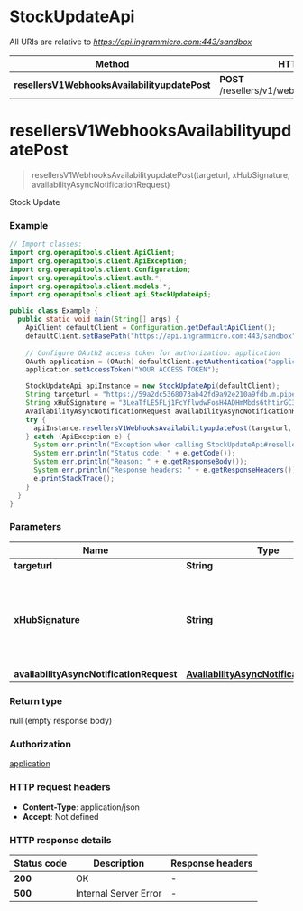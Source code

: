 # StockUpdateApi

All URIs are relative to *https://api.ingrammicro.com:443/sandbox*

| Method | HTTP request | Description |
|------------- | ------------- | -------------|
| [**resellersV1WebhooksAvailabilityupdatePost**](StockUpdateApi.md#resellersV1WebhooksAvailabilityupdatePost) | **POST** /resellers/v1/webhooks/availabilityupdate | Stock Update |


<a id="resellersV1WebhooksAvailabilityupdatePost"></a>
# **resellersV1WebhooksAvailabilityupdatePost**
> resellersV1WebhooksAvailabilityupdatePost(targeturl, xHubSignature, availabilityAsyncNotificationRequest)

Stock Update

### Example
```java
// Import classes:
import org.openapitools.client.ApiClient;
import org.openapitools.client.ApiException;
import org.openapitools.client.Configuration;
import org.openapitools.client.auth.*;
import org.openapitools.client.models.*;
import org.openapitools.client.api.StockUpdateApi;

public class Example {
  public static void main(String[] args) {
    ApiClient defaultClient = Configuration.getDefaultApiClient();
    defaultClient.setBasePath("https://api.ingrammicro.com:443/sandbox");
    
    // Configure OAuth2 access token for authorization: application
    OAuth application = (OAuth) defaultClient.getAuthentication("application");
    application.setAccessToken("YOUR ACCESS TOKEN");

    StockUpdateApi apiInstance = new StockUpdateApi(defaultClient);
    String targeturl = "https://59a2dc5368073ab42fd9a92e210a9fdb.m.pipedream.net/"; // String | The webhook url where the request needs to sent.
    String xHubSignature = "3LeaTfLE5FLj1FcYflwdwFosH4ADHmMbds6thtirGC3e9lEkF9/1pt4T2fQQGlxf40EznDBER0b60M75K6ZW0A=="; // String | Ingram Micro creates a signature token by use of a secret key + Event ID. The algorithm to generate the secret ley is given at link https://developer.ingrammicro.com/reseller/article/how-use-webhook-secret-key. Use the event Id in the below sample along with your secret key to generate the key. Alternatively, to send try this out, use a random text to see how it works.
    AvailabilityAsyncNotificationRequest availabilityAsyncNotificationRequest = new AvailabilityAsyncNotificationRequest(); // AvailabilityAsyncNotificationRequest | 
    try {
      apiInstance.resellersV1WebhooksAvailabilityupdatePost(targeturl, xHubSignature, availabilityAsyncNotificationRequest);
    } catch (ApiException e) {
      System.err.println("Exception when calling StockUpdateApi#resellersV1WebhooksAvailabilityupdatePost");
      System.err.println("Status code: " + e.getCode());
      System.err.println("Reason: " + e.getResponseBody());
      System.err.println("Response headers: " + e.getResponseHeaders());
      e.printStackTrace();
    }
  }
}
```

### Parameters

| Name | Type | Description  | Notes |
|------------- | ------------- | ------------- | -------------|
| **targeturl** | **String**| The webhook url where the request needs to sent. | |
| **xHubSignature** | **String**| Ingram Micro creates a signature token by use of a secret key + Event ID. The algorithm to generate the secret ley is given at link https://developer.ingrammicro.com/reseller/article/how-use-webhook-secret-key. Use the event Id in the below sample along with your secret key to generate the key. Alternatively, to send try this out, use a random text to see how it works. | |
| **availabilityAsyncNotificationRequest** | [**AvailabilityAsyncNotificationRequest**](AvailabilityAsyncNotificationRequest.md)|  | |

### Return type

null (empty response body)

### Authorization

[application](../README.md#application)

### HTTP request headers

 - **Content-Type**: application/json
 - **Accept**: Not defined

### HTTP response details
| Status code | Description | Response headers |
|-------------|-------------|------------------|
| **200** | OK |  -  |
| **500** | Internal Server Error |  -  |

